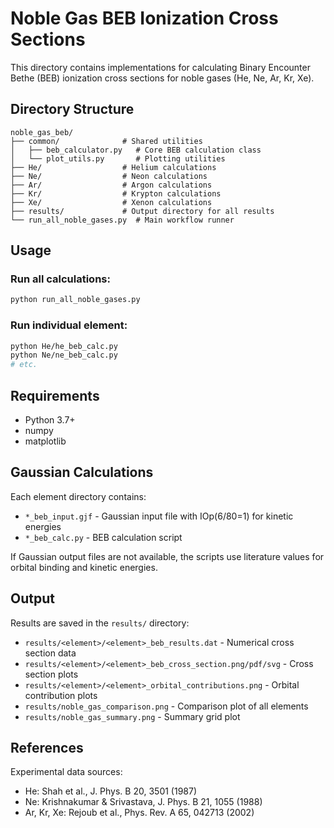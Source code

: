 # Noble Gas BEB Ionization Cross Sections

This directory contains implementations for calculating Binary Encounter Bethe (BEB) ionization cross sections for noble gases (He, Ne, Ar, Kr, Xe).

## Directory Structure

```
noble_gas_beb/
├── common/              # Shared utilities
│   ├── beb_calculator.py   # Core BEB calculation class
│   └── plot_utils.py       # Plotting utilities
├── He/                  # Helium calculations
├── Ne/                  # Neon calculations
├── Ar/                  # Argon calculations
├── Kr/                  # Krypton calculations
├── Xe/                  # Xenon calculations
├── results/             # Output directory for all results
└── run_all_noble_gases.py  # Main workflow runner
```

## Usage

### Run all calculations:
```bash
python run_all_noble_gases.py
```

### Run individual element:
```bash
python He/he_beb_calc.py
python Ne/ne_beb_calc.py
# etc.
```

## Requirements

- Python 3.7+
- numpy
- matplotlib

## Gaussian Calculations

Each element directory contains:
- `*_beb_input.gjf` - Gaussian input file with IOp(6/80=1) for kinetic energies
- `*_beb_calc.py` - BEB calculation script

If Gaussian output files are not available, the scripts use literature values for orbital binding and kinetic energies.

## Output

Results are saved in the `results/` directory:
- `results/<element>/<element>_beb_results.dat` - Numerical cross section data
- `results/<element>/<element>_beb_cross_section.png/pdf/svg` - Cross section plots
- `results/<element>/<element>_orbital_contributions.png` - Orbital contribution plots
- `results/noble_gas_comparison.png` - Comparison plot of all elements
- `results/noble_gas_summary.png` - Summary grid plot

## References

Experimental data sources:
- He: Shah et al., J. Phys. B 20, 3501 (1987)
- Ne: Krishnakumar & Srivastava, J. Phys. B 21, 1055 (1988)
- Ar, Kr, Xe: Rejoub et al., Phys. Rev. A 65, 042713 (2002)